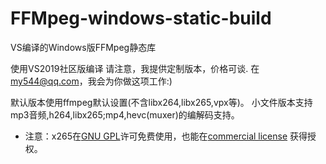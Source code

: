 # FFMpeg-windows-static-build
VS编译的Windows版FFMpeg静态库

使用VS2019社区版编译
请注意，我提供定制版本，价格可谈.
在 my544@qq.com，我会为你做这项工作:)

默认版本使用ffmpeg默认设置(不含libx264,libx265,vpx等)。
小文件版本支持mp3音频,h264,libx265;mp4,hevc(muxer)的编解码支持。

- 注意：x265在[GNU GPL](http://www.gnu.org/licenses/gpl-2.0.html)许可免费使用，也能在[commercial license](http://x265.org) 获得授权。
